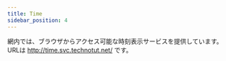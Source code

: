 ```yaml
---
title: Time
sidebar_position: 4
---
```

網内では、ブラウザからアクセス可能な時刻表示サービスを提供しています。  
URLは http://time.svc.technotut.net/ です。  